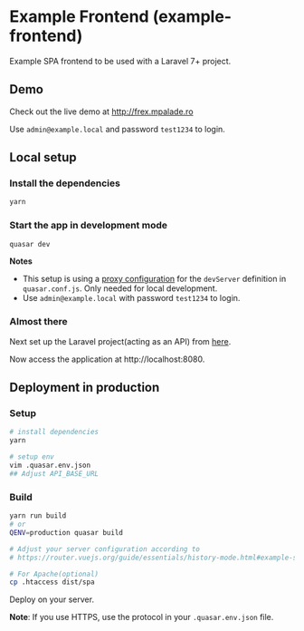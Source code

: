 # Example Frontend (example-frontend)

Example SPA frontend to be used with a Laravel 7+ project.

## Demo

Check out the live demo at http://frex.mpalade.ro

Use `admin@example.local` and password `test1234` to login.

## Local setup

### Install the dependencies

```bash
yarn
```

### Start the app in development mode

```bash
quasar dev
```

**Notes**

- This setup is using a [proxy configuration](https://github.com/training-yoyosan/example-frontend/blob/master/quasar.conf.js#L76) for the `devServer` definition in `quasar.conf.js`. Only needed for local development.
- Use `admin@example.local` with password `test1234` to login.

### Almost there

Next set up the Laravel project(acting as an API) from [here](https://github.com/training-yoyosan/example-backend).

Now access the application at http://localhost:8080.

## Deployment in production

### Setup

```bash
# install dependencies
yarn

# setup env
vim .quasar.env.json
## Adjust API_BASE_URL
```

### Build

```bash
yarn run build
# or
QENV=production quasar build

# Adjust your server configuration according to
# https://router.vuejs.org/guide/essentials/history-mode.html#example-server-configurations

# For Apache(optional)
cp .htaccess dist/spa
```

Deploy on your server.

**Note**: If you use HTTPS, use the protocol in your `.quasar.env.json` file.
